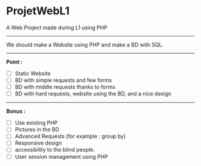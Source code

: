 # ProjetWebL1
A Web Project made during L1 using PHP

----

We should make a Website using PHP and make a BD with SQL.

----
**Point :**

- [ ] Static Website
- [ ] BD with simple requests and few forms
- [ ] BD with middle requests thanks to forms
- [ ] BD with hard requests, website using the BD, and a nice design

----
**Bonus :**

- [ ] Use existing PHP
- [ ] Pictures in the BD
- [ ] Advanced Requests (for example : group by)
- [ ] Responsive design
- [ ] accessibility to the blind people.
- [ ] User session management using PHP
